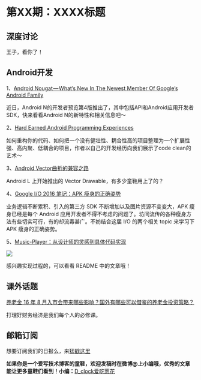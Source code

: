 # 第XX期：XXXX标题

## 深度讨论

[]()

王子，看你了！

## Android开发

1、[Android Nougat — What’s New In The Newest Member Of Google’s Android Family](https://medium.com/@ninehertz/android-nougat-whats-new-in-the-newest-member-of-google-s-android-family-31d963ec9a3b#.ej1j8w7hi)

近日，Android N的开发者预览第4版推出了，其中包括API和Android应用开发者SDK，快来看看Android N的新特性和相关信息吧～

2、[Hard Earned Android Programming Experiences](https://medium.com/@arunsasidharan/hard-earned-android-programming-experiences-361fbaaecd07#.daoehw1c6)

如何重构你的代码、如何把一个没有健壮性、耦合性高的项目整理为一个扩展性强、高内聚、低耦合的项目，作者以自己的开发经历向我们展示了code clean的艺术～

3、[Android Vector曲折的兼容之路](http://www.jianshu.com/p/e3614e7abc03)

Android L 上开始推出的 Vector Drawable，有多少童鞋用上了的？

4、[Google I/O 2016 笔记：APK 瘦身的正确姿势](https://zhuanlan.zhihu.com/p/21543787)

业务逻辑不断累积、引入的第三方 SDK 不断增加以及图片资源不变变大，APK 瘦身已经是每个 Android 应用开发者不得不考虑的问题了。坊间流传的各种瘦身方法有些切实可行，有的却流毒甚广。不妨结合这届 I/O 的两个相关 topic 来学习下 APK 瘦身的正确姿势。

5、[Music-Player：从设计师的灵感到具体代码实现](https://github.com/andremion/Music-Player)

![](https://raw.githubusercontent.com/andremion/Music-Player/master/art/music_player_concept_cropped.gif)

感兴趣实现过程的，可以看看 README 中的文章哦！

## 课外话题

[养老金 16 年 8 月入市会带来哪些影响？国外有哪些可以借鉴的养老金投资策略？](https://www.zhihu.com/question/46993685)

打理好财务经济是我们每个人的必修课。

## 邮箱订阅

想要订阅我们的日报么，来[猛戳这里](http://list.qq.com/cgi-bin/qf_invite?id=d469993d2c888e971c0fbb2309c4d84256968386b126b967)

**如果你是一个爱写技术博客的童鞋，欢迎发稿时在微博@上小编哦，优秀的文章能让更多童鞋们看到！小编：**[D_clock爱吃葱花](http://weibo.com/2480694892/profile?rightmod=1&wvr=6&mod=personinfo&is_all=1)
